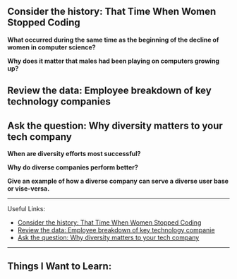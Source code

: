 ## Consider the history: That Time When Women Stopped Coding

**What occurred during the same time as the beginning of the decline of women in computer science?**


**Why does it matter that males had been playing on computers growing up?**


## Review the data: Employee breakdown of key technology companies

## Ask the question: Why diversity matters to your tech company

**When are diversity efforts most successful?**  


**Why do diverse companies perform better?**


**Give an example of how a diverse company can serve a diverse user base or vise-versa.**


---

Useful Links:
- [Consider the history: That Time When Women Stopped Coding](https://www.npr.org/sections/money/2014/10/21/357629765/when-women-stopped-coding)
- [Review the data: Employee breakdown of key technology companie](https://informationisbeautiful.net/visualizations/diversity-in-tech/)
- [Ask the question: Why diversity matters to your tech company](https://eu.usatoday.com/story/tech/columnist/2015/07/21/why-diversity-matters-your-tech-company/30419871/)

---

## Things I Want to Learn: